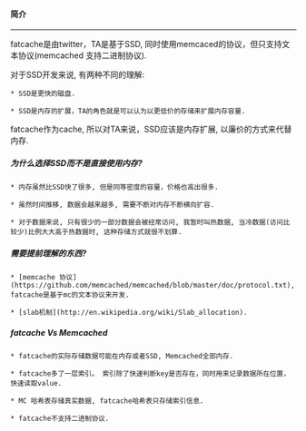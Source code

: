 #### 简介 ####

------------------

fatcache是由twitter，TA是基于SSD, 同时使用memcaced的协议，但只支持文本协议(memcached 支持二进制协议).

对于SSD开发来说, 有两种不同的理解:

    * SSD是更快的磁盘.

    * SSD是内存的扩展，TA的角色就是可以认为以更低价的存储来扩展内存容量.

fatcache作为cache, 所以对TA来说，SSD应该是内存扩展, 以廉价的方式来代替内存.

>   
>   

##### 为什么选择SSD而不是直接使用内存? #####

    * 内存虽然比SSD快了很多, 但是同等密度的容量，价格也高出很多.

    * 虽然时间推移, 数据会越来越多, 需要不断对内存不断横向扩容.

    * 对于数据来说, 只有很少的一部分数据会被经常访问, 我暂时叫热数据, 当冷数据(访问比较少)比例大大高于热数据时, 这种存储方式就很不划算.
>   
>   

##### 需要提前理解的东西? ######

    * [memcache 协议](https://github.com/memcached/memcached/blob/master/doc/protocol.txt), fatcache是基于mc的文本协议来开发.

    * [slab机制](http://en.wikipedia.org/wiki/Slab_allocation). 
>     
>    

##### fatcache Vs Memcached #####

    * fatcache的实际存储数据可能在内存或者SSD, Memcached全部内存.
  
    * fatcache多了一层索引。 索引除了快速判断key是否存在，同时用来记录数据所在位置，快速读取value.
  
    * MC 哈希表存储真实数据, fatcache哈希表只存储索引信息.
  
    * fatcache不支持二进制协议.
